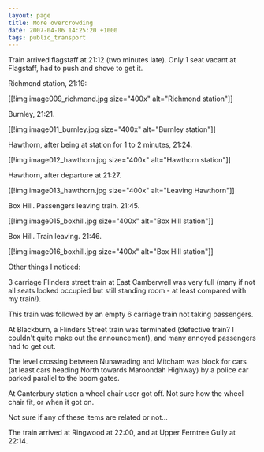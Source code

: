 ```yaml
---
layout: page
title: More overcrowding
date: 2007-04-06 14:25:20 +1000
tags: public_transport
---
```


Train arrived flagstaff at 21:12 (two minutes late). Only 1 seat vacant at Flagstaff, had to push and shove to get it.

Richmond station, 21:19:

[[!img image009_richmond.jpg size="400x" alt="Richmond station"]]

Burnley, 21:21.

[[!img image011_burnley.jpg size="400x" alt="Burnley station"]]

Hawthorn, after being at station for 1 to 2 minutes, 21:24.

[[!img image012_hawthorn.jpg size="400x" alt="Hawthorn station"]]

Hawthorn, after departure at 21:27.

[[!img image013_hawthorn.jpg size="400x" alt="Leaving Hawthorn"]]

Box Hill. Passengers leaving train. 21:45.

[[!img image015_boxhill.jpg size="400x" alt="Box Hill station"]]

Box Hill. Train leaving. 21:46.

[[!img image016_boxhill.jpg size="400x" alt="Box Hill station"]]

Other things I noticed:

3 carriage Flinders street train at East Camberwell was very full (many if not all seats looked occupied but still standing room - at least compared with my train!).

This train was followed by an empty 6 carriage train not taking passengers.

At Blackburn, a Flinders Street train was terminated (defective train?  I couldn't quite make out the announcement), and many annoyed passengers had to get out.

The level crossing between Nunawading and Mitcham was block for cars (at least cars heading North towards Maroondah Highway) by a police car parked parallel to the boom gates.

At Canterbury station a wheel chair user got off. Not sure how the wheel chair fit, or when it got on.

Not sure if any of these items are related or not...

The train arrived at Ringwood at 22:00, and at Upper Ferntree Gully at 22:14.
